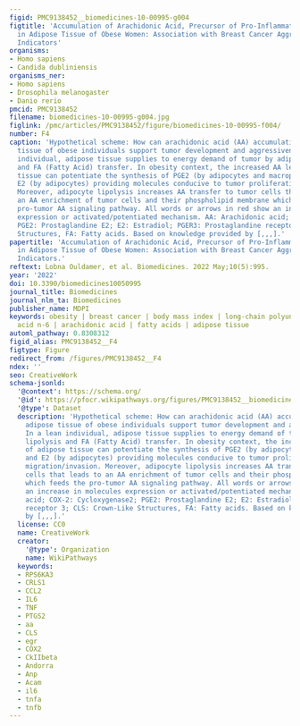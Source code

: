```yaml
---
figid: PMC9138452__biomedicines-10-00995-g004
figtitle: 'Accumulation of Arachidonic Acid, Precursor of Pro-Inflammatory Eicosanoids,
  in Adipose Tissue of Obese Women: Association with Breast Cancer Aggressiveness
  Indicators'
organisms:
- Homo sapiens
- Candida dubliniensis
organisms_ner:
- Homo sapiens
- Drosophila melanogaster
- Danio rerio
pmcid: PMC9138452
filename: biomedicines-10-00995-g004.jpg
figlink: /pmc/articles/PMC9138452/figure/biomedicines-10-00995-f004/
number: F4
caption: 'Hypothetical scheme: How can arachidonic acid (AA) accumulation in adipose
  tissue of obese individuals support tumor development and aggressiveness? In a lean
  individual, adipose tissue supplies to energy demand of tumor by adipocyte lipolysis
  and FA (Fatty Acid) transfer. In obesity context, the increased AA level of adipose
  tissue can potentiate the synthesis of PGE2 (by adipocytes and macrophages) and
  E2 (by adipocytes) providing molecules conducive to tumor proliferation and migration/invasion.
  Moreover, adipocyte lipolysis increases AA transfer to tumor cells that leads to
  an AA enrichment of tumor cells and their phospholipid membrane which feeds the
  pro-tumor AA signaling pathway. All words or arrows in red show an increase in molecules
  expression or activated/potentiated mechanism. AA: Arachidonic acid; COX-2: Cycloxygenase2;
  PGE2: Prostaglandine E2; E2: Estradiol; PGER3: Prostaglandine receptor 3; CLS: Crown-Like
  Structures, FA: Fatty acids. Based on knowledge provided by [,,,].'
papertitle: 'Accumulation of Arachidonic Acid, Precursor of Pro-Inflammatory Eicosanoids,
  in Adipose Tissue of Obese Women: Association with Breast Cancer Aggressiveness
  Indicators.'
reftext: Lobna Ouldamer, et al. Biomedicines. 2022 May;10(5):995.
year: '2022'
doi: 10.3390/biomedicines10050995
journal_title: Biomedicines
journal_nlm_ta: Biomedicines
publisher_name: MDPI
keywords: obesity | breast cancer | body mass index | long-chain polyunsaturated fatty
  acid n-6 | arachidonic acid | fatty acids | adipose tissue
automl_pathway: 0.8308312
figid_alias: PMC9138452__F4
figtype: Figure
redirect_from: /figures/PMC9138452__F4
ndex: ''
seo: CreativeWork
schema-jsonld:
  '@context': https://schema.org/
  '@id': https://pfocr.wikipathways.org/figures/PMC9138452__biomedicines-10-00995-g004.html
  '@type': Dataset
  description: 'Hypothetical scheme: How can arachidonic acid (AA) accumulation in
    adipose tissue of obese individuals support tumor development and aggressiveness?
    In a lean individual, adipose tissue supplies to energy demand of tumor by adipocyte
    lipolysis and FA (Fatty Acid) transfer. In obesity context, the increased AA level
    of adipose tissue can potentiate the synthesis of PGE2 (by adipocytes and macrophages)
    and E2 (by adipocytes) providing molecules conducive to tumor proliferation and
    migration/invasion. Moreover, adipocyte lipolysis increases AA transfer to tumor
    cells that leads to an AA enrichment of tumor cells and their phospholipid membrane
    which feeds the pro-tumor AA signaling pathway. All words or arrows in red show
    an increase in molecules expression or activated/potentiated mechanism. AA: Arachidonic
    acid; COX-2: Cycloxygenase2; PGE2: Prostaglandine E2; E2: Estradiol; PGER3: Prostaglandine
    receptor 3; CLS: Crown-Like Structures, FA: Fatty acids. Based on knowledge provided
    by [,,,].'
  license: CC0
  name: CreativeWork
  creator:
    '@type': Organization
    name: WikiPathways
  keywords:
  - RPS6KA3
  - CRLS1
  - CCL2
  - IL6
  - TNF
  - PTGS2
  - aa
  - CLS
  - egr
  - COX2
  - CkIIbeta
  - Andorra
  - Anp
  - Acam
  - il6
  - tnfa
  - tnfb
---
```

